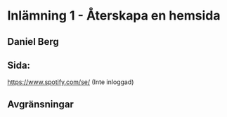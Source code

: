 # Inlämning 1 - Återskapa en hemsida

## Daniel Berg

## Sida:

https://www.spotify.com/se/ (Inte inloggad)

## Avgränsningar

